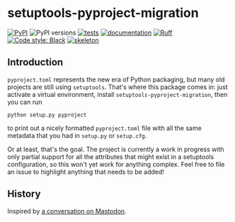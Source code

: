 # setuptools-pyproject-migration

[![PyPI](https://img.shields.io/pypi/v/setuptools-pyproject-migration.svg)](https://pypi.org/project/setuptools-pyproject-migration)
![PyPI versions](https://img.shields.io/pypi/pyversions/setuptools-pyproject-migration.svg)
[![tests](https://github.com/diazona/setuptools-pyproject-migration/workflows/tests/badge.svg)](https://github.com/diazona/setuptools-pyproject-migration/actions?query=workflow%3A%22tests%22)
[![documentation](https://readthedocs.org/projects/setuptools-pyproject-migration/badge/?version=latest)](https://setuptools-pyproject-migration.readthedocs.io/en/latest/?badge=latest)
[![Ruff](https://img.shields.io/endpoint?url=https://raw.githubusercontent.com/charliermarsh/ruff/main/assets/badge/v2.json)](https://github.com/astral-sh/ruff)
[![Code style: Black](https://img.shields.io/badge/code%20style-black-000000.svg)](https://github.com/psf/black)
[![skeleton](https://img.shields.io/badge/skeleton-2023-informational)](https://blog.jaraco.com/skeleton)

## Introduction

`pyproject.toml` represents the new era of Python packaging, but many old
projects are still using `setuptools`. That's where this package comes in:
just activate a virtual environment, install `setuptools-pyproject-migration`,
then you can run

```console
python setup.py pyproject
```

to print out a nicely formatted `pyproject.toml` file with all the same metadata
that you had in `setup.py` or `setup.cfg`.

Or at least, that's the goal. The project is currently a work in progress with
only partial support for all the attributes that might exist in a setuptools
configuration, so this won't yet work for anything complex. Feel free to file
an issue to highlight anything that needs to be added!

## History

Inspired by [a conversation on Mastodon](https://mastodon.longlandclan.id.au/@stuartl/110518282805008552).
